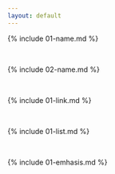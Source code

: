 ```yaml
---
layout: default
--- 
```


{% include 01-name.md %}

<br>

{% include 02-name.md %}

<br>

{% include 01-link.md %}

<br>

{% include 01-list.md %}

<br>

{% include 01-emhasis.md %}
